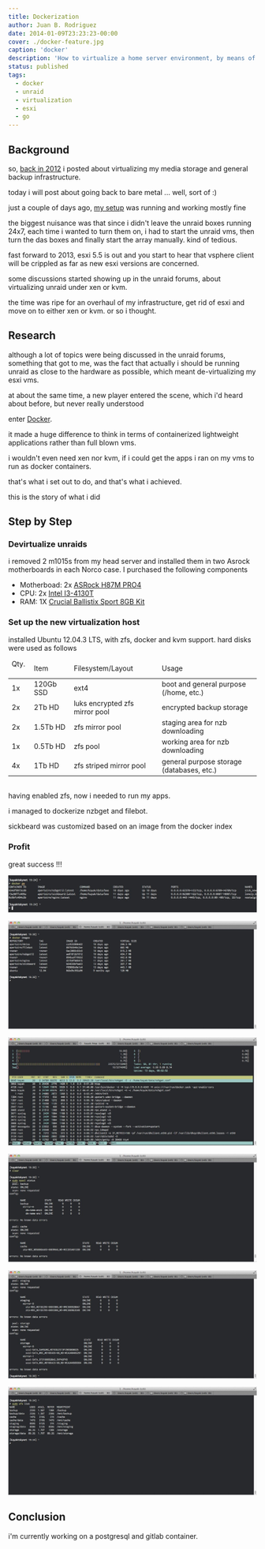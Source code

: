 ```yaml
---
title: Dockerization
author: Juan B. Rodriguez
date: 2014-01-09T23:23:23-00:00
cover: ./docker-feature.jpg
caption: 'docker'
description: 'How to virtualize a home server environment, by means of a lightweight tool such as Docker, rather than much heavier alternatives such as VMWare Esxi, KVM or Xen.'
status: published
tags:
  - docker
  - unraid
  - virtualization
  - esxi
  - go
---
```


## Background

so, [back in 2012](/storage-wars/) i posted about virtualizing my media storage and general backup infrastructure.

today i will post about going back to bare metal ... well, sort of :)

just a couple of days ago, [my setup](https://lime-technology.com/forum/index.php?topic=21514.0) was running and working mostly fine

the biggest nuisance was that since i didn't leave the unraid boxes running 24x7, each time i wanted to turn them on, i had to start the unraid vms, then turn the das boxes and finally start the array manually. kind of tedious.

fast forward to 2013, esxi 5.5 is out and you start to hear that vsphere client will be crippled as far as new esxi versions are concerned.

some discussions started showing up in the unraid forums, about virtualizing unraid under xen or kvm.

the time was ripe for an overhaul of my infrastructure, get rid of esxi and move on to either xen or kvm. or so i thought.

## Research

although a lot of topics were being discussed in the unraid forums, something that got to me, was the fact that actually i should be running unraid as close to the hardware as possible, which meant de-virtualizing my esxi vms.

at about the same time, a new player entered the scene, which i'd heard about before, but never really understood

enter [Docker](https://www.docker.io/).

it made a huge difference to think in terms of containerized lightweight applications rather than full blown vms.

i wouldn't even need xen nor kvm, if i could get the apps i ran on my vms to run as docker containers.

that's what i set out to do, and that's what i achieved.

this is the story of what i did

## Step by Step

### Devirtualize unraids

i removed 2 m1015s from my head server and installed them in two Asrock motherboards in each Norco case. I purchased the following components

- Motherboad: 2x [ASRock H87M PRO4](https://www.amazon.com/gp/product/B00FIWSIVS/ref=oh_details_o05_s00_i00?ie=UTF8&psc=1)
- CPU: 2x [Intel I3-4130T](https://www.amazon.com/gp/product/B00EUVEFEC/ref=oh_details_o07_s00_i01?ie=UTF8&psc=1)
- RAM: 1X [Crucial Ballistix Sport 8GB Kit](https://www.amazon.com/gp/product/B006WAGGUK/ref=oh_details_o07_s00_i00?ie=UTF8&psc=1)

### Set up the new virtualization host

installed Ubuntu 12.04.3 LTS, with zfs, docker and kvm support. hard disks were used as follows

<table>
<thead>
	<td>Qty. &nbsp;</td>
	<td>Item</td>
	<td>Filesystem/Layout</td>
	<td>Usage</td>
</thead>
<tbody>
<tr>
	<td>1x</td>
	<td>120Gb SSD &nbsp;</td>
	<td>ext4</td>
	<td>boot and general purpose (/home, etc.)</td>
</tr>
<tr>
	<td>2x</td>
	<td>2Tb HD</td>
	<td>luks encrypted zfs mirror pool &nbsp;</td>
	<td>encrypted backup storage</td>
</tr>
<tr>
	<td>2x</td>
	<td>1.5Tb HD</td>
	<td>zfs mirror pool</td>
	<td>staging area for nzb downloading</td>
</tr>
<tr>
	<td>1x</td>
	<td>0.5Tb HD</td>
	<td>zfs pool</td>
	<td>working area for nzb downloading</td>
</tr>
<tr>
	<td>4x</td>
	<td>1Tb HD</td>
	<td>zfs striped mirror pool</td>
	<td>general purpose storage (databases, etc.)</td>
</tr>
</tbody>
</table>

<br>
having enabled zfs, now i needed to run my apps.

i managed to dockerize nzbget and filebot.

sickbeard was customized based on an image from the docker index

### Profit

great success !!!

![Docker ps command output](./docker-ps.jpg)

![Docker images command output](./docker-images.jpg)

![Htop command output](./docker-htop.jpg)

![Zfs pool status](./docker-zfspool-1.jpg)

![Zfs pool status continued](./docker-zfspool-2.jpg)

![Zfs list command output](./docker-zfslist.jpg)

## Conclusion

i'm currently working on a postgresql and gitlab container.
